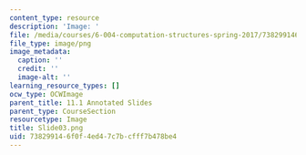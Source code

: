 ```yaml
---
content_type: resource
description: 'Image: '
file: /media/courses/6-004-computation-structures-spring-2017/738299146f0f4ed47c7bcfff7b478be4_Slide03.png
file_type: image/png
image_metadata:
  caption: ''
  credit: ''
  image-alt: ''
learning_resource_types: []
ocw_type: OCWImage
parent_title: 11.1 Annotated Slides
parent_type: CourseSection
resourcetype: Image
title: Slide03.png
uid: 73829914-6f0f-4ed4-7c7b-cfff7b478be4
---
```

